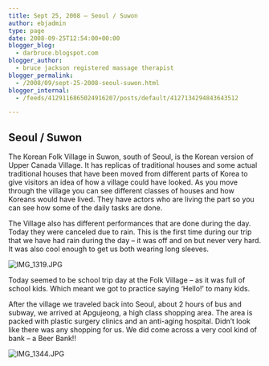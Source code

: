```yaml
---
title: Sept 25, 2008 – Seoul / Suwon
author: ebjadmin
type: page
date: 2008-09-25T12:54:00+00:00
blogger_blog:
  - darbruce.blogspot.com
blogger_author:
  - bruce jackson registered massage therapist
blogger_permalink:
  - /2008/09/sept-25-2008-seoul-suwon.html
blogger_internal:
  - /feeds/4129116865024916207/posts/default/4127134294843643512

---
```

## Seoul / Suwon

The Korean Folk Village in Suwon, south of Seoul, is the Korean version of Upper Canada Village. It has replicas of traditional houses and some actual traditional houses that have been moved from different parts of Korea to give visitors an idea of how a village could have looked. As you move through the village you can see different classes of houses and how Koreans would have lived. They have actors who are living the part so you can see how some of the daily tasks are done.

The Village also has different performances that are done during the day. Today they were canceled due to rain. This is the first time during our trip that we have had rain during the day &#8211; it was off and on but never very hard. It was also cool enough to get us both wearing long sleeves.

![IMG_1319.JPG](images/IMG_1319.JPG)


Today seemed to be school trip day at the Folk Village – as it was full of school kids. Which meant we got to practice saying &#8216;Hello!&#8217; to many kids.

After the village we traveled back into Seoul, about 2 hours of bus and subway, we arrived at Apgujeong, a high class shopping area. The area is packed with plastic surgery clinics and an anti-aging hospital. Didn&#8217;t look like there was any shopping for us. We did come across a very cool kind of bank – a Beer Bank!!

![IMG_1344.JPG](images/IMG_1344.JPG)

